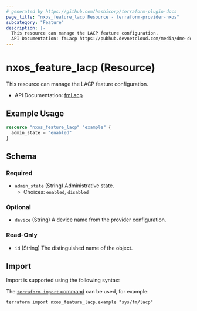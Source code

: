 ```yaml
---
# generated by https://github.com/hashicorp/terraform-plugin-docs
page_title: "nxos_feature_lacp Resource - terraform-provider-nxos"
subcategory: "Feature"
description: |-
  This resource can manage the LACP feature configuration.
  API Documentation: fmLacp https://pubhub.devnetcloud.com/media/dme-docs-10-2-2/docs/Feature%20Management/fm:Lacp/
---
```


# nxos_feature_lacp (Resource)

This resource can manage the LACP feature configuration.

- API Documentation: [fmLacp](https://pubhub.devnetcloud.com/media/dme-docs-10-2-2/docs/Feature%20Management/fm:Lacp/)

## Example Usage

```terraform
resource "nxos_feature_lacp" "example" {
  admin_state = "enabled"
}
```

<!-- schema generated by tfplugindocs -->
## Schema

### Required

- `admin_state` (String) Administrative state.
  - Choices: `enabled`, `disabled`

### Optional

- `device` (String) A device name from the provider configuration.

### Read-Only

- `id` (String) The distinguished name of the object.

## Import

Import is supported using the following syntax:

The [`terraform import` command](https://developer.hashicorp.com/terraform/cli/commands/import) can be used, for example:

```shell
terraform import nxos_feature_lacp.example "sys/fm/lacp"
```
